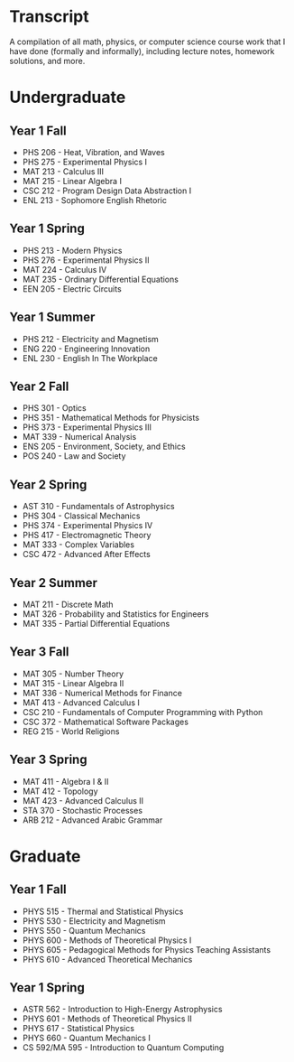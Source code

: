 # Transcript
A compilation of all math, physics, or computer science course work that I have done (formally and informally), including lecture notes, homework solutions, and more.

# Undergraduate
## Year 1 Fall
- PHS 206 - Heat, Vibration, and Waves
- PHS 275 - Experimental Physics I
- MAT 213 - Calculus III
- MAT 215 - Linear Algebra I
- CSC 212 - Program Design Data Abstraction I
- ENL 213 - Sophomore English Rhetoric

## Year 1 Spring
- PHS 213 - Modern Physics
- PHS 276 - Experimental Physics II
- MAT 224 - Calculus IV
- MAT 235 - Ordinary Differential Equations
- EEN 205 - Electric Circuits

## Year 1 Summer
- PHS 212 - Electricity and Magnetism
- ENG 220 - Engineering Innovation
- ENL 230 - English In The Workplace

## Year 2 Fall
- PHS 301 - Optics
- PHS 351 - Mathematical Methods for Physicists
- PHS 373 - Experimental Physics III
- MAT 339 - Numerical Analysis
- ENS 205 - Environment, Society, and Ethics
- POS 240 - Law and Society

## Year 2 Spring
- AST 310 - Fundamentals of Astrophysics
- PHS 304 - Classical Mechanics
- PHS 374 - Experimental Physics IV
- PHS 417 - Electromagnetic Theory
- MAT 333 - Complex Variables
- CSC 472 - Advanced After Effects

## Year 2 Summer
- MAT 211 - Discrete Math
- MAT 326 - Probability and Statistics for Engineers
- MAT 335 - Partial Differential Equations

## Year 3 Fall
- MAT 305 - Number Theory
- MAT 315 - Linear Algebra II
- MAT 336 - Numerical Methods for Finance
- MAT 413 - Advanced Calculus I
- CSC 210 - Fundamentals of Computer Programming with Python
- CSC 372 - Mathematical Software Packages
- REG 215 - World Religions

## Year 3 Spring
- MAT 411 - Algebra I & II
- MAT 412 - Topology
- MAT 423 - Advanced Calculus II
- STA 370 - Stochastic Processes
- ARB 212 - Advanced Arabic Grammar


# Graduate
## Year 1 Fall
- PHYS 515 - Thermal and Statistical Physics
- PHYS 530 - Electricity and Magnetism
- PHYS 550 - Quantum Mechanics
- PHYS 600 - Methods of Theoretical Physics I
- PHYS 605 - Pedagogical Methods for Physics Teaching Assistants
- PHYS 610 - Advanced Theoretical Mechanics

## Year 1 Spring
- ASTR 562 - Introduction to High-Energy Astrophysics
- PHYS 601 - Methods of Theoretical Physics II
- PHYS 617 - Statistical Physics
- PHYS 660 - Quantum Mechanics I
- CS 592/MA 595 - Introduction to Quantum Computing
